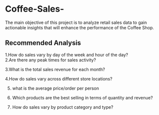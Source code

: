 # Coffee-Sales- 
The main objective of
this project is to analyze
retail sales data to gain
actionable insights that
will enhance the
performance of the
Coffee Shop.

## Recommended Analysis
1.How do sales vary by day of the
  week and hour of the day?   
2.Are there any peak times for sales
  activity?
  
3.What is the total sales revenue for
  each month?
  
4.How do sales vary across different
  store locations?
  
5. what is the average price/order
  per person
  
6. Which products are the best selling in terms of quantity and
 revenue?
 
7. How do sales vary by product
  category and type?

